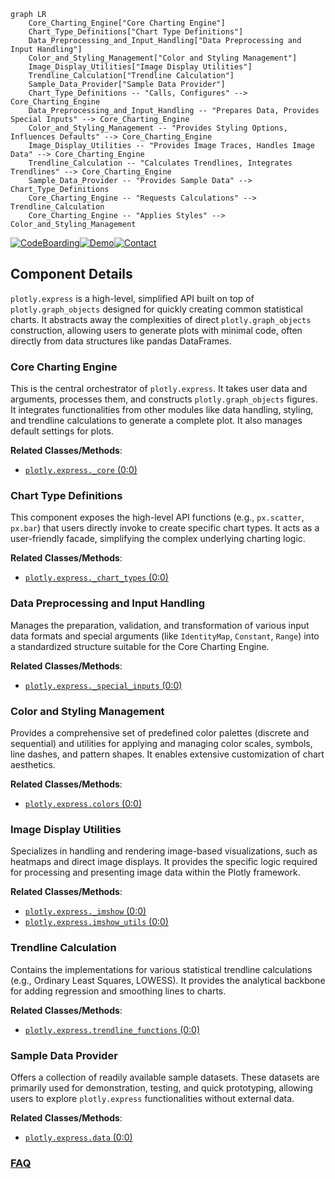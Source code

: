 ```mermaid
graph LR
    Core_Charting_Engine["Core Charting Engine"]
    Chart_Type_Definitions["Chart Type Definitions"]
    Data_Preprocessing_and_Input_Handling["Data Preprocessing and Input Handling"]
    Color_and_Styling_Management["Color and Styling Management"]
    Image_Display_Utilities["Image Display Utilities"]
    Trendline_Calculation["Trendline Calculation"]
    Sample_Data_Provider["Sample Data Provider"]
    Chart_Type_Definitions -- "Calls, Configures" --> Core_Charting_Engine
    Data_Preprocessing_and_Input_Handling -- "Prepares Data, Provides Special Inputs" --> Core_Charting_Engine
    Color_and_Styling_Management -- "Provides Styling Options, Influences Defaults" --> Core_Charting_Engine
    Image_Display_Utilities -- "Provides Image Traces, Handles Image Data" --> Core_Charting_Engine
    Trendline_Calculation -- "Calculates Trendlines, Integrates Trendlines" --> Core_Charting_Engine
    Sample_Data_Provider -- "Provides Sample Data" --> Chart_Type_Definitions
    Core_Charting_Engine -- "Requests Calculations" --> Trendline_Calculation
    Core_Charting_Engine -- "Applies Styles" --> Color_and_Styling_Management
```
[![CodeBoarding](https://img.shields.io/badge/Generated%20by-CodeBoarding-9cf?style=flat-square)](https://github.com/CodeBoarding/GeneratedOnBoardings)[![Demo](https://img.shields.io/badge/Try%20our-Demo-blue?style=flat-square)](https://www.codeboarding.org/demo)[![Contact](https://img.shields.io/badge/Contact%20us%20-%20contact@codeboarding.org-lightgrey?style=flat-square)](mailto:contact@codeboarding.org)

## Component Details

`plotly.express` is a high-level, simplified API built on top of `plotly.graph_objects` designed for quickly creating common statistical charts. It abstracts away the complexities of direct `plotly.graph_objects` construction, allowing users to generate plots with minimal code, often directly from data structures like pandas DataFrames.

### Core Charting Engine
This is the central orchestrator of `plotly.express`. It takes user data and arguments, processes them, and constructs `plotly.graph_objects` figures. It integrates functionalities from other modules like data handling, styling, and trendline calculations to generate a complete plot. It also manages default settings for plots.


**Related Classes/Methods**:

- <a href="https://github.com/plotly/plotly.py/blob/master/plotly/express/_core.py#L0-L0" target="_blank" rel="noopener noreferrer">`plotly.express._core` (0:0)</a>


### Chart Type Definitions
This component exposes the high-level API functions (e.g., `px.scatter`, `px.bar`) that users directly invoke to create specific chart types. It acts as a user-friendly facade, simplifying the complex underlying charting logic.


**Related Classes/Methods**:

- <a href="https://github.com/plotly/plotly.py/blob/master/plotly/express/_chart_types.py#L0-L0" target="_blank" rel="noopener noreferrer">`plotly.express._chart_types` (0:0)</a>


### Data Preprocessing and Input Handling
Manages the preparation, validation, and transformation of various input data formats and special arguments (like `IdentityMap`, `Constant`, `Range`) into a standardized structure suitable for the Core Charting Engine.


**Related Classes/Methods**:

- <a href="https://github.com/plotly/plotly.py/blob/master/plotly/express/_special_inputs.py#L0-L0" target="_blank" rel="noopener noreferrer">`plotly.express._special_inputs` (0:0)</a>


### Color and Styling Management
Provides a comprehensive set of predefined color palettes (discrete and sequential) and utilities for applying and managing color scales, symbols, line dashes, and pattern shapes. It enables extensive customization of chart aesthetics.


**Related Classes/Methods**:

- <a href="https://github.com/plotly/plotly.py/blob/master/commands.py#L0-L0" target="_blank" rel="noopener noreferrer">`plotly.express.colors` (0:0)</a>


### Image Display Utilities
Specializes in handling and rendering image-based visualizations, such as heatmaps and direct image displays. It provides the specific logic required for processing and presenting image data within the Plotly framework.


**Related Classes/Methods**:

- <a href="https://github.com/plotly/plotly.py/blob/master/plotly/express/_imshow.py#L0-L0" target="_blank" rel="noopener noreferrer">`plotly.express._imshow` (0:0)</a>
- <a href="https://github.com/plotly/plotly.py/blob/master/plotly/express/imshow_utils.py#L0-L0" target="_blank" rel="noopener noreferrer">`plotly.express.imshow_utils` (0:0)</a>


### Trendline Calculation
Contains the implementations for various statistical trendline calculations (e.g., Ordinary Least Squares, LOWESS). It provides the analytical backbone for adding regression and smoothing lines to charts.


**Related Classes/Methods**:

- <a href="https://github.com/plotly/plotly.py/blob/master/commands.py#L0-L0" target="_blank" rel="noopener noreferrer">`plotly.express.trendline_functions` (0:0)</a>


### Sample Data Provider
Offers a collection of readily available sample datasets. These datasets are primarily used for demonstration, testing, and quick prototyping, allowing users to explore `plotly.express` functionalities without external data.


**Related Classes/Methods**:

- <a href="https://github.com/plotly/plotly.py/blob/master/commands.py#L0-L0" target="_blank" rel="noopener noreferrer">`plotly.express.data` (0:0)</a>




### [FAQ](https://github.com/CodeBoarding/GeneratedOnBoardings/tree/main?tab=readme-ov-file#faq)